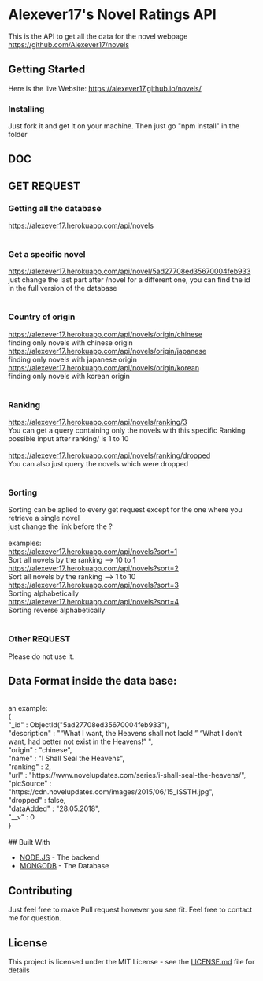# Alexever17's Novel Ratings API
This is the API to get all the data for the novel webpage <br>
https://github.com/Alexever17/novels

## Getting Started

Here is the live Website: https://alexever17.github.io/novels/

### Installing

Just fork it and get it on your machine. Then just go "npm install" in the folder

## DOC

## GET REQUEST

### Getting all the database
https://alexever17.herokuapp.com/api/novels<br>
<br>
### Get a specific novel
https://alexever17.herokuapp.com/api/novel/5ad27708ed35670004feb933<br>
just change the last part after /novel for a different one, you can find the id in the full version of the database <br>
<br>
### Country of origin
https://alexever17.herokuapp.com/api/novels/origin/chinese <br>
finding only novels with chinese origin <br>
https://alexever17.herokuapp.com/api/novels/origin/japanese <br>
finding only novels with japanese origin <br>
https://alexever17.herokuapp.com/api/novels/origin/korean <br>
finding only novels with korean origin <br>
<br>
### Ranking
https://alexever17.herokuapp.com/api/novels/ranking/3 <br>
You can get a query containing only the novels with this specific Ranking <br>
possible input after ranking/ is 1 to 10 <br>
<br>
https://alexever17.herokuapp.com/api/novels/ranking/dropped <br>
You can also just query the novels which were dropped <br>
<br>
### Sorting
Sorting can be aplied to every get request except for the one where you retrieve a single novel<br>
just change the link before the ?<br>
<br>
examples:<br>
https://alexever17.herokuapp.com/api/novels?sort=1 <br>
Sort all novels by the ranking --> 10 to 1 <br>
https://alexever17.herokuapp.com/api/novels?sort=2 <br>
Sort all novels by the ranking --> 1 to 10 <br>
https://alexever17.herokuapp.com/api/novels?sort=3 <br>
Sorting alphabetically <br>
https://alexever17.herokuapp.com/api/novels?sort=4 <br>
Sorting reverse alphabetically <br>
<br>

### Other REQUEST

Please do not use it.

## Data Format inside the data base:
<br>
an example:<br>
{ <br>
    "_id" : ObjectId("5ad27708ed35670004feb933"),<br>
    "description" : "“What I want, the Heavens shall not lack! ” “What I don’t want, had better not exist in the Heavens!” ",<br>
    "origin" : "chinese",<br>
    "name" : "I Shall Seal the Heavens",<br>
    "ranking" : 2,<br>
    "url" : "https://www.novelupdates.com/series/i-shall-seal-the-heavens/",<br>
    "picSource" : "https://cdn.novelupdates.com/images/2015/06/15_ISSTH.jpg",<br>
    "dropped" : false,<br>
    "dataAdded" : "28.05.2018",<br>
    "__v" : 0<br>
}<br>
<br>
## Built With

* [NODE.JS](https://nodejs.org/en/) - The backend
* [MONGODB](https://www.mongodb.com/) - The Database

## Contributing

Just feel free to make Pull request however you see fit. Feel free to contact me for question.

## License

This project is licensed under the MIT License - see the [LICENSE.md](LICENSE.md) file for details
